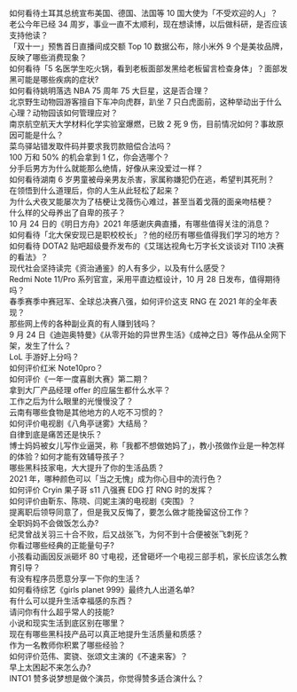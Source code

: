 如何看待土耳其总统宣布美国、德国、法国等 10 国大使为「不受欢迎的人」？  
老公今年已经 34 周岁，事业一直不太顺利，现在想读博，以后做科研，是否应该支持他读？  
「双十一」预售首日直播间成交额 Top 10 数据公布，除小米外 9 个是美妆品牌，反映了哪些消费现象？  
如何看待「5 名医学生吃火锅，看到老板面部发黑给老板留言检查身体」？面部发黑可能是哪些疾病的症状?  
如何看待姚明落选 NBA 75 周年 75 大巨星，这是否合理？  
北京野生动物园游客擅自下车冲向虎群，趴坐 7 只白虎面前，这种举动出于什么心理？动物园该如何管理应对？  
南京航空航天大学材料化学实验室爆燃，已致 2 死 9 伤，目前情况如何？事故原因可能是什么？  
菜鸟驿站错发取件码并要求我罚款赔偿合法吗？  
100 万和 50% 的机会拿到 1 亿，你会选哪个？  
分手后男方为什么就能那么绝情，好像从来没爱过一样？  
如何看待湖南 6 岁男童被母亲男友杀害，家属称嫌犯仍在逃，希望判其死刑？  
在领悟到什么道理后，你的人生从此轻松了起来？  
为什么犬夜叉能屡次为了桔梗让戈薇伤心难过，甚至当着戈薇的面亲吻桔梗？  
什么样的父母养出了自卑的孩子？  
10 月 24 日的《明日方舟》2021 年感谢庆典直播，有哪些值得关注的消息？  
如何看待「北大保安现已是职校校长」？他的经历有哪些值得我们学习的地方？  
如何看待 DOTA2 贴吧超级曼乔发布的《艾瑞达视角七万字长文谈谈对 TI10 决赛的看法》？  
现代社会坚持读完《资治通鉴》的人有多少，以及有什么感受？  
Redmi Note 11/Pro 系列官宣，采用平直边框设计，10 月 28 日发布，值得期待吗？  
春季赛季中赛冠军、全球总决赛八强，如何评价这支 RNG 在 2021 年的全年表现？  
那些网上传的各种副业真的有人赚到钱吗？  
9 月 24 日《迪迦奥特曼》《从零开始的异世界生活》《成神之日》等作品从全网下架，发生了什么？  
LoL 手游好上分吗？  
如何评价红米 Note10pro？  
如何评价《一年一度喜剧大赛》第二期？  
拿到大厂产品经理 offer 的应届生都什么水平？  
工作之后为什么眼里的光慢慢没了？  
云南有哪些食物是其他地方的人吃不习惯的？  
如何评价电视剧《八角亭谜雾》大结局？  
自律到底是痛苦还是快乐？  
博士妈妈被女儿写作业逼哭，称「我都不想做她妈了」，教小孩做作业是一种怎样的体验？如何才能有效辅导孩子？  
哪些黑科技家电，大大提升了你的生活品质？  
2021 年，哪种颜色可以「当之无愧」成为你心目中的流行色？  
如何评价 Cryin 果子哥 s11 八强赛 EDG 打 RNG 时的发挥？  
如何评价由靳东、陈晓、闫妮主演的电视剧《突围》？  
提离职后领导同意了，但是我又反悔了，要怎么做才能挽留这份工作？  
全职妈妈不会做饭怎么办?  
纪灵曾战关羽三十合不败，后又战张飞，为何不到十合便被张飞刺死？  
你看过哪些经典的正能量句子?  
小孩看动画因反派砸坏 80 寸电视，还曾砸坏一个电视三部手机，家长应该怎么教育引导？  
有没有程序员愿意分享一下你的生活？  
如何看待综艺《girls planet 999》最终九人出道名单?  
有什么可以提升生活幸福感的东西？  
请问你有什么超乎常人的技能?  
小说和现实生活到底区别在哪里？  
现在有哪些黑科技产品可以真正地提升生活质量和质感？  
作为一名教师你积累了哪些经验？  
如何评价范伟、窦骁、张颂文主演的《不速来客》？  
早上太困起不来怎么办?  
INTO1 赞多说梦想是做个演员，你觉得赞多适合演什么？  
